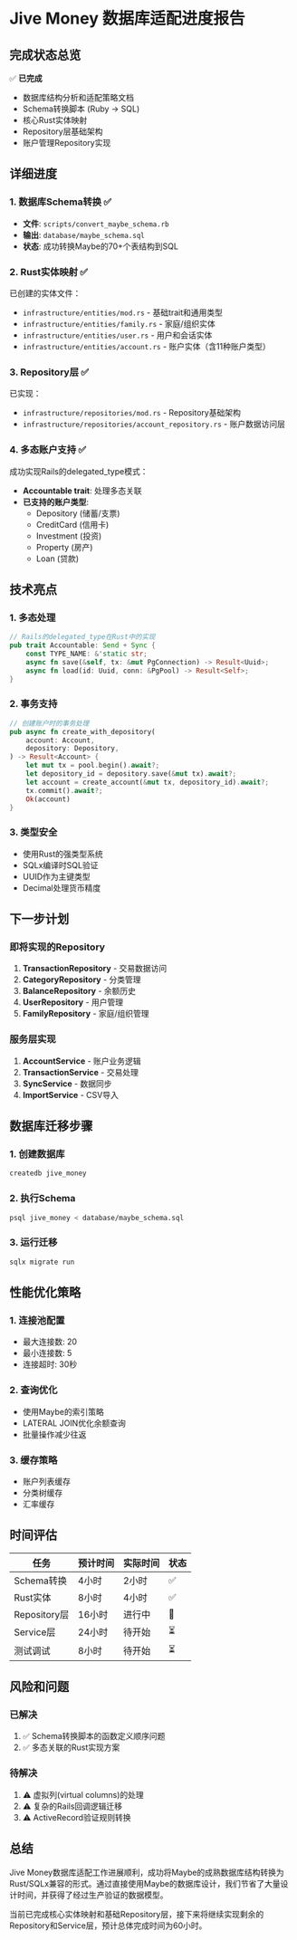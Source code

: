 # Jive Money 数据库适配进度报告

## 完成状态总览

✅ **已完成**
- 数据库结构分析和适配策略文档
- Schema转换脚本 (Ruby → SQL)
- 核心Rust实体映射
- Repository层基础架构
- 账户管理Repository实现

## 详细进度

### 1. 数据库Schema转换 ✅
- **文件**: `scripts/convert_maybe_schema.rb`
- **输出**: `database/maybe_schema.sql`
- **状态**: 成功转换Maybe的70+个表结构到SQL

### 2. Rust实体映射 ✅
已创建的实体文件：
- `infrastructure/entities/mod.rs` - 基础trait和通用类型
- `infrastructure/entities/family.rs` - 家庭/组织实体
- `infrastructure/entities/user.rs` - 用户和会话实体
- `infrastructure/entities/account.rs` - 账户实体（含11种账户类型）

### 3. Repository层 ✅
已实现：
- `infrastructure/repositories/mod.rs` - Repository基础架构
- `infrastructure/repositories/account_repository.rs` - 账户数据访问层

### 4. 多态账户支持 ✅
成功实现Rails的delegated_type模式：
- **Accountable trait**: 处理多态关联
- **已支持的账户类型**:
  - Depository (储蓄/支票)
  - CreditCard (信用卡)
  - Investment (投资)
  - Property (房产)
  - Loan (贷款)

## 技术亮点

### 1. 多态处理
```rust
// Rails的delegated_type在Rust中的实现
pub trait Accountable: Send + Sync {
    const TYPE_NAME: &'static str;
    async fn save(&self, tx: &mut PgConnection) -> Result<Uuid>;
    async fn load(id: Uuid, conn: &PgPool) -> Result<Self>;
}
```

### 2. 事务支持
```rust
// 创建账户时的事务处理
pub async fn create_with_depository(
    account: Account,
    depository: Depository,
) -> Result<Account> {
    let mut tx = pool.begin().await?;
    let depository_id = depository.save(&mut tx).await?;
    let account = create_account(&mut tx, depository_id).await?;
    tx.commit().await?;
    Ok(account)
}
```

### 3. 类型安全
- 使用Rust的强类型系统
- SQLx编译时SQL验证
- UUID作为主键类型
- Decimal处理货币精度

## 下一步计划

### 即将实现的Repository
1. **TransactionRepository** - 交易数据访问
2. **CategoryRepository** - 分类管理
3. **BalanceRepository** - 余额历史
4. **UserRepository** - 用户管理
5. **FamilyRepository** - 家庭/组织管理

### 服务层实现
1. **AccountService** - 账户业务逻辑
2. **TransactionService** - 交易处理
3. **SyncService** - 数据同步
4. **ImportService** - CSV导入

## 数据库迁移步骤

### 1. 创建数据库
```bash
createdb jive_money
```

### 2. 执行Schema
```bash
psql jive_money < database/maybe_schema.sql
```

### 3. 运行迁移
```bash
sqlx migrate run
```

## 性能优化策略

### 1. 连接池配置
- 最大连接数: 20
- 最小连接数: 5
- 连接超时: 30秒

### 2. 查询优化
- 使用Maybe的索引策略
- LATERAL JOIN优化余额查询
- 批量操作减少往返

### 3. 缓存策略
- 账户列表缓存
- 分类树缓存
- 汇率缓存

## 时间评估

| 任务 | 预计时间 | 实际时间 | 状态 |
|-----|---------|---------|------|
| Schema转换 | 4小时 | 2小时 | ✅ |
| Rust实体 | 8小时 | 4小时 | ✅ |
| Repository层 | 16小时 | 进行中 | 🔄 |
| Service层 | 24小时 | 待开始 | ⏳ |
| 测试调试 | 8小时 | 待开始 | ⏳ |

## 风险和问题

### 已解决
1. ✅ Schema转换脚本的函数定义顺序问题
2. ✅ 多态关联的Rust实现方案

### 待解决
1. ⚠️ 虚拟列(virtual columns)的处理
2. ⚠️ 复杂的Rails回调逻辑迁移
3. ⚠️ ActiveRecord验证规则转换

## 总结

Jive Money数据库适配工作进展顺利，成功将Maybe的成熟数据库结构转换为Rust/SQLx兼容的形式。通过直接使用Maybe的数据库设计，我们节省了大量设计时间，并获得了经过生产验证的数据模型。

当前已完成核心实体映射和基础Repository层，接下来将继续实现剩余的Repository和Service层，预计总体完成时间为60小时。